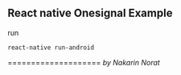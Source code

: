 ## React native Onesignal Example

run

    react-native run-android

====================
*by Nakarin Norat*